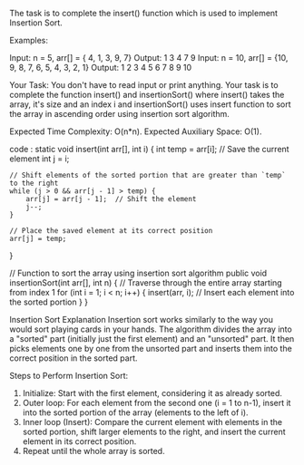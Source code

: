 The task is to complete the insert() function which is used to implement Insertion Sort.


Examples:

Input: n = 5, arr[] = { 4, 1, 3, 9, 7}
Output: 1 3 4 7 9
Input: n = 10, arr[] = {10, 9, 8, 7, 6, 5, 4, 3, 2, 1}
Output: 1 2 3 4 5 6 7 8 9 10

Your Task: 
You don't have to read input or print anything. Your task is to complete the function insert() and insertionSort() where insert() takes the array, it's size and an index i and insertionSort() uses insert function to sort the array in ascending order using insertion sort algorithm. 

Expected Time Complexity: O(n*n).
Expected Auxiliary Space: O(1).


  code : static void insert(int arr[], int i) {
    int temp = arr[i];  // Save the current element
    int j = i;
    
    // Shift elements of the sorted portion that are greater than `temp` to the right
    while (j > 0 && arr[j - 1] > temp) {
        arr[j] = arr[j - 1];  // Shift the element
        j--;
    }
    
    // Place the saved element at its correct position
    arr[j] = temp;
}

// Function to sort the array using insertion sort algorithm
public void insertionSort(int arr[], int n) {
    // Traverse through the entire array starting from index 1
    for (int i = 1; i < n; i++) {
        insert(arr, i);  // Insert each element into the sorted portion
    }
}


Insertion Sort Explanation
Insertion sort works similarly to the way you would sort playing cards in
your hands. The algorithm divides the array into a "sorted" part 
(initially just the first element) and an "unsorted" part. 
It then picks elements one by one from the unsorted part and inserts 
them into the correct position in the sorted part.


Steps to Perform Insertion Sort:
1. Initialize: Start with the first element, considering it as already sorted.
2. Outer loop: For each element from the second one (i = 1 to n-1), insert it into the sorted portion of the array (elements to the left of i).
3. Inner loop (Insert): Compare the current element with elements in the sorted portion, shift larger elements to the right, and insert the current element in its correct position.
4. Repeat until the whole array is sorted.




  

